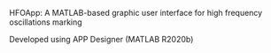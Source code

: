 HFOApp: A MATLAB-based graphic user interface for high frequency oscillations marking


Developed using APP Designer (MATLAB R2020b)
